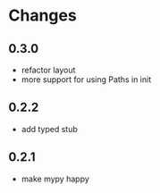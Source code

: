 # Changes


0.3.0
-----

- refactor layout
- more support for using Paths in init

0.2.2
-----

- add typed stub

0.2.1
-----

- make mypy happy


